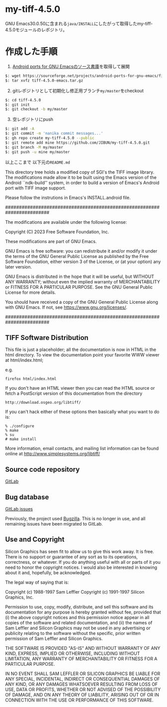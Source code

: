 # my-tiff-4.5.0
GNU Emacs30.0.50に含まれる`java/INSTALL`にしたがって取得したmy-tiff-4.5.0モジュールのレポジトリ。

# 作成した手順

1. [Android ports for GNU Emacsのソース書庫](https://sourceforge.net/projects/android-ports-for-gnu-emacs/files/tiff-4.5.0-emacs.tar.gzy)を取得して展開

```bash
$: wget https://sourceforge.net/projects/android-ports-for-gnu-emacs/files/tiff-4.5.0-emacs.tar.gz
$: tar xvfz tiff-4.5.0-emacs.tar.gz
```

2. gitレポジトリとして初期化し修正用ブランチ`my/master`をcheckout

```bash
$: cd tiff-4.5.0
$: git init
$: git checkout -b my/master
```

3. 空レポジトリにpush

```bash
$: git add -A
$: git commit -m 'nanika commit messages...'
$: gh repo create my-tiff-4.5.0 --public
$: git remote add mine https://github.com/JIBUN/my-tiff-4.5.0.git
$: git branch -M my/master
$: git push -u mine my/master
```

以上ここまで
以下元の`README.md`

This directory tree holds a modified copy of SGI's the TIFF image
library.  The modifications made allow it to be built using the Emacs
version of the Android ``ndk-build'' system, in order to build a
version of Emacs's Android port with TIFF image support.

Please follow the instrutions in Emacs's INSTALL.android file.

########################################################################

The modifications are available under the following license:

Copyright (C) 2023 Free Software Foundation, Inc.

These modifications are part of GNU Emacs.

GNU Emacs is free software: you can redistribute it and/or modify
it under the terms of the GNU General Public License as published by
the Free Software Foundation, either version 3 of the License, or (at
your option) any later version.

GNU Emacs is distributed in the hope that it will be useful,
but WITHOUT ANY WARRANTY; without even the implied warranty of
MERCHANTABILITY or FITNESS FOR A PARTICULAR PURPOSE.  See the
GNU General Public License for more details.

You should have received a copy of the GNU General Public License
along with GNU Emacs.  If not, see <https://www.gnu.org/licenses/>.

########################################################################


TIFF Software Distribution
--------------------------
This file is just a placeholder; all the documentation is now in
HTML in the html directory.  To view the documentation point your
favorite WWW viewer at html/index.html; 

e.g.

    firefox html/index.html

If you don't have an HTML viewer then you can read the HTML source
or fetch a PostScript version of this documentation from the directory

    http://download.osgeo.org/libtiff/

If you can't hack either of these options then basically what you
want to do is:

    % ./configure
    % make
    % su
    # make install

More information, email contacts, and mailing list information can be 
found online at http://www.simplesystems.org/libtiff/

Source code repository
----------------------

[GitLab](https://gitlab.com/libtiff/libtiff)

Bug database
------------

[GitLab issues](https://gitlab.com/libtiff/libtiff/issues)

Previously, the project used
[Bugzilla](http://bugzilla.maptools.org/buglist.cgi?product=libtiff). This
is no longer in use, and all remaining issues have been migrated to GitLab.

Use and Copyright
-----------------
Silicon Graphics has seen fit to allow us to give this work away.  It
is free.  There is no support or guarantee of any sort as to its
operations, correctness, or whatever.  If you do anything useful with
all or parts of it you need to honor the copyright notices.   I would
also be interested in knowing about it and, hopefully, be acknowledged.

The legal way of saying that is:

Copyright (c) 1988-1997 Sam Leffler
Copyright (c) 1991-1997 Silicon Graphics, Inc.

Permission to use, copy, modify, distribute, and sell this software and 
its documentation for any purpose is hereby granted without fee, provided
that (i) the above copyright notices and this permission notice appear in
all copies of the software and related documentation, and (ii) the names of
Sam Leffler and Silicon Graphics may not be used in any advertising or
publicity relating to the software without the specific, prior written
permission of Sam Leffler and Silicon Graphics.

THE SOFTWARE IS PROVIDED "AS-IS" AND WITHOUT WARRANTY OF ANY KIND, 
EXPRESS, IMPLIED OR OTHERWISE, INCLUDING WITHOUT LIMITATION, ANY 
WARRANTY OF MERCHANTABILITY OR FITNESS FOR A PARTICULAR PURPOSE.  

IN NO EVENT SHALL SAM LEFFLER OR SILICON GRAPHICS BE LIABLE FOR
ANY SPECIAL, INCIDENTAL, INDIRECT OR CONSEQUENTIAL DAMAGES OF ANY KIND,
OR ANY DAMAGES WHATSOEVER RESULTING FROM LOSS OF USE, DATA OR PROFITS,
WHETHER OR NOT ADVISED OF THE POSSIBILITY OF DAMAGE, AND ON ANY THEORY OF 
LIABILITY, ARISING OUT OF OR IN CONNECTION WITH THE USE OR PERFORMANCE 
OF THIS SOFTWARE.
